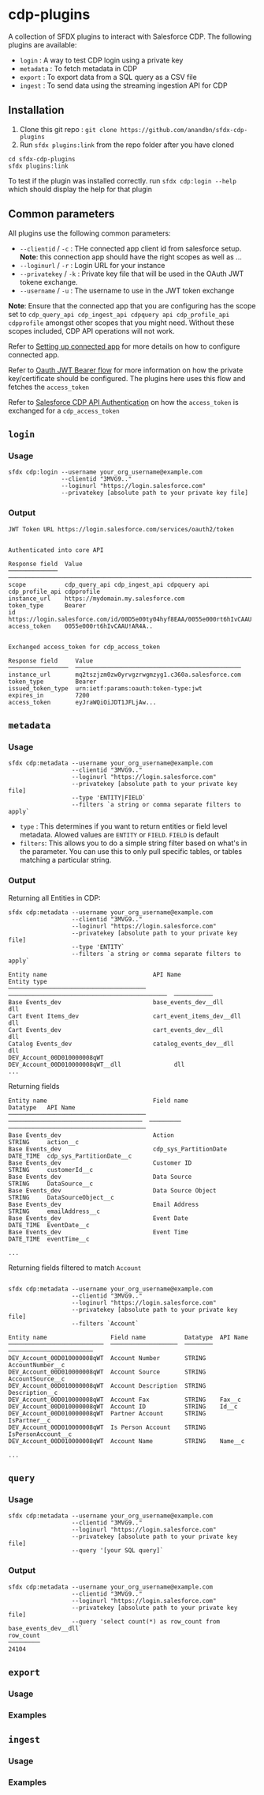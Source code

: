 cdp-plugins
===============



A collection of SFDX plugins to interact with Salesforce CDP. The following plugins are available:

- `login` : A way to test CDP login using a private key 
- `metadata` : To fetch metadata in CDP
- `export` : To export data from a SQL query as a CSV file
- `ingest` : To send data using the streaming ingestion API for CDP

## Installation

1. Clone this git repo : `git clone https://github.com/anandbn/sfdx-cdp-plugins`
2. Run `sfdx plugins:link` from the repo folder after you have cloned
```
cd sfdx-cdp-plugins
sfdx plugins:link
```

To test if the plugin was installed correctly. run `sfdx cdp:login --help` which should display the help for that plugin

## Common parameters

All plugins use the following common parameters:

- `--clientid` / `-c` : THe connected app client id from salesforce setup. __Note__: this connection app should have the right scopes as well as ...
- `--loginurl` / `-r` : Login URL for your instance
- `--privatekey`  / `-k` : Private key file that will be used in the OAuth JWT tokene exchange.
- `--username` / `-u` : The username to use in the JWT token exchange

__Note__: Ensure that the connected app that you are configuring has the scope set to `cdp_query_api cdp_ingest_api cdpquery api cdp_profile_api cdpprofile` amongst other scopes that you might need. Without these scopes included, CDP API operations will not work.

Refer to [Setting up connected app](https://help.salesforce.com/articleView?id=sf.connected_app_create.htm&type=5&language=en_US) for more details on how to configure connected app.

Refer to [Oauth JWT Bearer flow](https://help.salesforce.com/articleView?id=remoteaccess_oauth_jwt_flow.htm&language=en_US) for more information on how the private key/certificate should be configured. The plugins here uses this flow and fetches the `access_token`

Refer to [Salesforce CDP API Authentication](https://developer.salesforce.com/docs/atlas.en-us.c360a_api.meta/c360a_api/c360a_getting_started_with_cdp.htm) on how the `access_token` is exchanged for a `cdp_access_token`

## `login`

### Usage

```
sfdx cdp:login --username your_org_username@example.com 
               --clientid "3MVG9.." 
               --loginurl "https://login.salesforce.com" 
               --privatekey [absolute path to your private key file]

```

### Output

```
JWT Token URL https://login.salesforce.com/services/oauth2/token


Authenticated into core API

Response field  Value
──────────────  ─────────────────────────────────────────────────────────────────────
scope           cdp_query_api cdp_ingest_api cdpquery api cdp_profile_api cdpprofile
instance_url    https://mydomain.my.salesforce.com
token_type      Bearer
id              https://login.salesforce.com/id/00D5e00ty04hyf8EAA/0055e000rt6hIvCAAU
access_token    0055e000rt6hIvCAAU!AR4A..


Exchanged access_token for cdp_access_token

Response field     Value
─────────────────  ───────────────────────────────────────────────
instance_url       mq2tszjzm0zw0yrvgzrwgmzyg1.c360a.salesforce.com
token_type         Bearer
issued_token_type  urn:ietf:params:oauth:token-type:jwt
expires_in         7200
access_token       eyJraWQiOiJDT1JFLjAw...

```

## `metadata`

### Usage

```
sfdx cdp:metadata --username your_org_username@example.com 
                  --clientid "3MVG9.." 
                  --loginurl "https://login.salesforce.com" 
                  --privatekey [absolute path to your private key file]
                  --type 'ENTITY|FIELD`
                  --filters `a string or comma separate filters to apply`

```

- `type` : This determines if you want to return entities or field level metadata. Alowed values are `ENTITY` or `FIELD`. `FIELD` is default
- `filters`: This allows you to do a simple string filter based on what's in the parameter. You can use this to only pull specific tables, or tables matching a particular string.

### Output

Returning all Entities in CDP:

```
sfdx cdp:metadata --username your_org_username@example.com 
                  --clientid "3MVG9.." 
                  --loginurl "https://login.salesforce.com" 
                  --privatekey [absolute path to your private key file]
                  --type 'ENTITY`
                  --filters `a string or comma separate filters to apply`

Entity name                              API Name                                       Entity type
───────────────────────────────────────  ─────────────────────────────────────────────  ───────────
Base Events_dev                          base_events_dev__dll                           dll
Cart Event Items_dev                     cart_event_items_dev__dll                      dll
Cart Events_dev                          cart_events_dev__dll                           dll
Catalog Events_dev                       catalog_events_dev__dll                        dll
DEV_Account_00D010000008qWT              DEV_Account_00D010000008qWT__dll               dll
...

```

Returning fields

```
Entity name                              Field name                              Datatype   API Name
───────────────────────────────────────  ──────────────────────────────────────  ─────────  ───────────────────────────────────────
Base Events_dev                          Action                                  STRING     action__c
Base Events_dev                          cdp_sys_PartitionDate                   DATE_TIME  cdp_sys_PartitionDate__c
Base Events_dev                          Customer ID                             STRING     customerId__c
Base Events_dev                          Data Source                             STRING     DataSource__c
Base Events_dev                          Data Source Object                      STRING     DataSourceObject__c
Base Events_dev                          Email Address                           STRING     emailAddress__c
Base Events_dev                          Event Date                              DATE_TIME  EventDate__c
Base Events_dev                          Event Time                              DATE_TIME  eventTime__c

...

```


Returning fields filtered to match `Account`

```

sfdx cdp:metadata --username your_org_username@example.com 
                  --clientid "3MVG9.." 
                  --loginurl "https://login.salesforce.com" 
                  --privatekey [absolute path to your private key file]
                  --filters `Account`

Entity name                  Field name           Datatype  API Name
───────────────────────────  ───────────────────  ────────  ────────────────────────
DEV_Account_00D010000008qWT  Account Number       STRING    AccountNumber__c
DEV_Account_00D010000008qWT  Account Source       STRING    AccountSource__c
DEV_Account_00D010000008qWT  Account Description  STRING    Description__c
DEV_Account_00D010000008qWT  Account Fax          STRING    Fax__c
DEV_Account_00D010000008qWT  Account ID           STRING    Id__c
DEV_Account_00D010000008qWT  Partner Account      STRING    IsPartner__c
DEV_Account_00D010000008qWT  Is Person Account    STRING    IsPersonAccount__c
DEV_Account_00D010000008qWT  Account Name         STRING    Name__c

...

```


## `query`

### Usage

```
sfdx cdp:metadata --username your_org_username@example.com 
                  --clientid "3MVG9.." 
                  --loginurl "https://login.salesforce.com" 
                  --privatekey [absolute path to your private key file]
                  --query '[your SQL query]`

```

### Output

```
sfdx cdp:metadata --username your_org_username@example.com 
                  --clientid "3MVG9.." 
                  --loginurl "https://login.salesforce.com" 
                  --privatekey [absolute path to your private key file]
                  --query 'select count(*) as row_count from base_events_dev__dll`
row_count
─────────
24104

```
## `export`

### Usage

### Examples

## `ingest`

### Usage

### Examples
